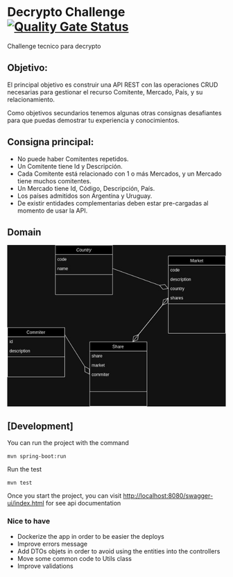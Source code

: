 # Decrypto Challenge [![Quality Gate Status](https://sonarcloud.io/api/project_badges/measure?project=santimanuelr_decryptoChallenge&metric=alert_status)](https://sonarcloud.io/summary/new_code?id=santimanuelr_decryptoChallenge)
Challenge tecnico para decrypto 

## Objetivo:
El principal objetivo es construir una API REST con las operaciones CRUD
necesarias para gestionar el recurso Comitente, Mercado, País, y su
relacionamiento.

Como objetivos secundarios tenemos algunas otras consignas desafiantes para que
puedas demostrar tu experiencia y conocimientos.

## Consigna principal:
* No puede haber Comitentes repetidos.
* Un Comitente tiene Id y Descripción.
* Cada Comitente está relacionado con 1 o más Mercados, y un Mercado tiene
muchos comitentes.
* Un Mercado tiene Id, Código, Descripción, País.
* Los países admitidos son Argentina y Uruguay.
* De existir entidades complementarias deben estar pre-cargadas al
momento de usar la API.

## Domain

![Image of domain](https://github.com/santimanuelr/decryptoChallenge/blob/main/docs/diagram.jpg)

## [Development]
You can run the project with the command

```
mvn spring-boot:run
```

Run the test

```
mvn test
```

Once you start the project, you can visit [http://localhost:8080/swagger-ui/index.html](http://localhost:8080/swagger-ui/index.html) for see api documentation

### Nice to have

* Dockerize the app in order to be easier the deploys
* Improve errors message
* Add DTOs objets in order to avoid using the entities into the controllers
* Move some common code to Utils class
* Improve validations